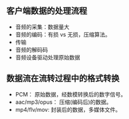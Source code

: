 ## 客户端数据的处理流程

- 音频的采集：数据量大
- 音频的编码：有损 vs 无损，压缩算法。
- 传输
- 音频的解码码
- 音频设备驱动处理原始数据

## 数据流在流转过程中的格式转换

- PCM： 原始数据，经数模转换后的数字信号。
- aac/mp3/opus： 压缩(编码后)的数据。
- mp4/flv/mov:  封装后的数据，多媒体文件。
